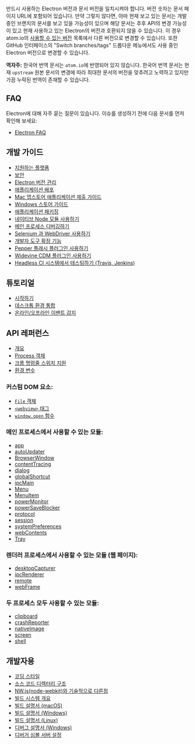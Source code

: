 ﻿반드시 사용하는 Electron 버전과 문서 버전을 일치시켜야 합니다. 버전 숫자는 문서 페이지
URL에 포함되어 있습니다. 만약 그렇지 않다면, 아마 현재 보고 있는 문서는 개발 중인
브랜치의 문서를 보고 있을 가능성이 있으며 해당 문서는 추후 API의 변경 가능성이 있고
현재 사용하고 있는 Electron의 버전과 호환되지 않을 수 있습니다. 이 경우 atom.io의
[사용할 수 있는 버전](http://electron.atom.io/docs/) 목록에서 다른 버전으로 변경할
수 있습니다. 또한 GitHub 인터페이스의 "Switch branches/tags" 드롭다운 메뉴에서도
사용 중인 Electron 버전으로 변경할 수 있습니다.

**역자주:** 한국어 번역 문서는 `atom.io`에 반영되어 있지 않습니다. 한국어 번역 문서는
현재 `upstream` 원본 문서의 변경에 따라 최대한 문서의 버전을 맞추려고 노력하고 있지만
가끔 누락된 번역이 존재할 수 있습니다.

## FAQ

Electron에 대해 자주 묻는 질문이 있습니다. 이슈를 생성하기 전에 다음 문서를 먼저
확인해 보세요:

* [Electron FAQ](faq/electron-faq.md)

## 개발 가이드

* [지원하는 플랫폼](tutorial/supported-platforms.md)
* [보안](tutorial/security.md)
* [Electron 버전 관리](tutorial/electron-versioning.md)
* [애플리케이션 배포](tutorial/application-distribution.md)
* [Mac 앱스토어 애플리케이션 제출 가이드](tutorial/mac-app-store-submission-guide.md)
* [Windows 스토어 가이드](tutorial/windows-store-guide.md)
* [애플리케이션 패키징](tutorial/application-packaging.md)
* [네이티브 Node 모듈 사용하기](tutorial/using-native-node-modules.md)
* [메인 프로세스 디버깅하기](tutorial/debugging-main-process.md)
* [Selenium 과 WebDriver 사용하기](tutorial/using-selenium-and-webdriver.md)
* [개발자 도구 확장 기능](tutorial/devtools-extension.md)
* [Pepper 플래시 플러그인 사용하기](tutorial/using-pepper-flash-plugin.md)
* [Widevine CDM 플러그인 사용하기](tutorial/using-widevine-cdm-plugin.md)
* [Headless CI 시스템에서 테스팅하기 (Travis, Jenkins)](tutorial/testing-on-headless-ci.md)

## 튜토리얼

* [시작하기](tutorial/quick-start.md)
* [데스크톱 환경 통합](tutorial/desktop-environment-integration.md)
* [온라인/오프라인 이벤트 감지](tutorial/online-offline-events.md)

## API 레퍼런스

* [개요](api/synopsis.md)
* [Process 객체](api/process.md)
* [크롬 명령줄 스위치 지원](api/chrome-command-line-switches.md)
* [환경 변수](api/environment-variables.md)

### 커스텀 DOM 요소:

* [`File` 객체](api/file-object.md)
* [`<webview>` 태그](api/web-view-tag.md)
* [`window.open` 함수](api/window-open.md)

### 메인 프로세스에서 사용할 수 있는 모듈:

* [app](api/app.md)
* [autoUpdater](api/auto-updater.md)
* [BrowserWindow](api/browser-window.md)
* [contentTracing](api/content-tracing.md)
* [dialog](api/dialog.md)
* [globalShortcut](api/global-shortcut.md)
* [ipcMain](api/ipc-main.md)
* [Menu](api/menu.md)
* [MenuItem](api/menu-item.md)
* [powerMonitor](api/power-monitor.md)
* [powerSaveBlocker](api/power-save-blocker.md)
* [protocol](api/protocol.md)
* [session](api/session.md)
* [systemPreferences](api/system-preferences.md)
* [webContents](api/web-contents.md)
* [Tray](api/tray.md)

### 렌더러 프로세스에서 사용할 수 있는 모듈 (웹 페이지):

* [desktopCapturer](api/desktop-capturer.md)
* [ipcRenderer](api/ipc-renderer.md)
* [remote](api/remote.md)
* [webFrame](api/web-frame.md)

### 두 프로세스 모두 사용할 수 있는 모듈:

* [clipboard](api/clipboard.md)
* [crashReporter](api/crash-reporter.md)
* [nativeImage](api/native-image.md)
* [screen](api/screen.md)
* [shell](api/shell.md)

## 개발자용

* [코딩 스타일](development/coding-style.md)
* [소스 코드 디렉터리 구조](development/source-code-directory-structure.md)
* [NW.js(node-webkit)와 기술적으로 다른점](development/atom-shell-vs-node-webkit.md)
* [빌드 시스템 개요](development/build-system-overview.md)
* [빌드 설명서 (macOS)](development/build-instructions-osx.md)
* [빌드 설명서 (Windows)](development/build-instructions-windows.md)
* [빌드 설명서 (Linux)](development/build-instructions-linux.md)
* [디버그 설명서 (Windows)](development/debug-instructions-windows.md)
* [디버거 심볼 서버 설정](development/setting-up-symbol-server.md)
